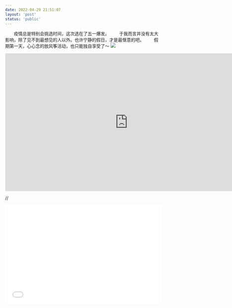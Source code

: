 ```yaml
---
date: 2022-04-29 21:51:07
layout: 'post'
status: 'public'
---
```

&emsp;&emsp;疫情总是特别会挑选时间，这次选在了五一爆发。
&emsp;&emsp;于我而言并没有太大影响，除了见不到最想见的人以外。也许宁静的假日，才是最惬意的吧。
&emsp;&emsp;假期第一天，心心念的放风筝活动，也只能独自享受了～
![](https://inz.oss-cn-beijing.aliyuncs.com/Images/Kite/01.png)
<iframe width="790" height="444" src="https://www.youtube.com/embed/QmEn2vSVBys" title="YouTube video player" frameborder="0" allow="accelerometer; autoplay; clipboard-write; encrypted-media; gyroscope; picture-in-picture" allowfullscreen></iframe>

// <div style="position: relative; padding: 30% 45%;">
// <iframe style="position: absolute; width: 100%; height: 100%; left: 0; top: 0;" src="//player.bilibili.com/player.html?aid=638747964&bvid=BV1PY4y1C7WD&cid=588952803&page=1&as_wide=1&high_quality=1&danmaku=0" scrolling="no" border="0" frameborder="no" framespacing="0" allowfullscreen="true" sandbox="allow-top-navigation allow-same-origin allow-forms allow-scripts"></iframe>
// </div>
